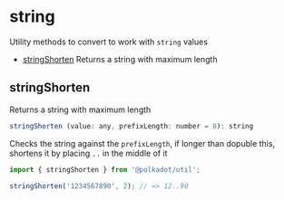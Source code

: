 # string

Utility methods to convert to work with `string` values 

- [stringShorten](#stringshorten) Returns a string with maximum length

## stringShorten

Returns a string with maximum length 

```js
stringShorten (value: any, prefixLength: number = 8): string
```


Checks the string against the `prefixLength`, if longer than dopuble this, shortens it by placing `..` in the middle of it

```js
import { stringShorten } from '@polkadot/util';

stringShorten('1234567890', 2); // => 12..90
```